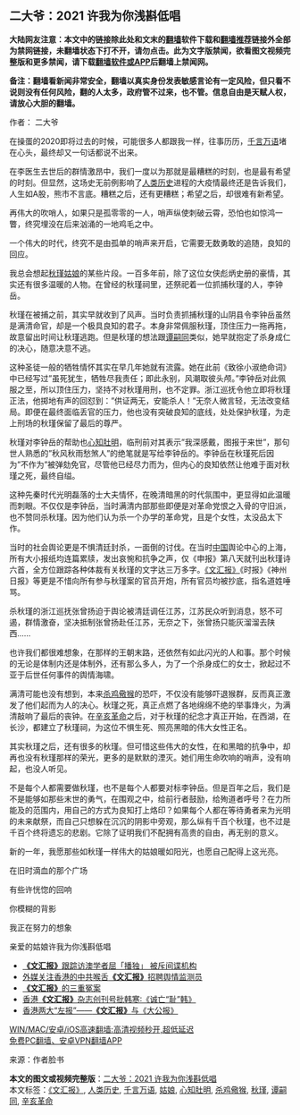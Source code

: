  <h2>二大爷：2021 许我为你浅斟低唱</h2> <p class="notice"><b>大陆网友注意：本文中的链接除此处和文末的<a href="https://github.com/bannedbook/fanqiang" >翻墙</a>软件下载和<a href="https://github.com/killgcd/justmysocks/blob/master/README.md">翻墙推荐</a>链接外全部为禁网链接，未翻墙状态下打不开，请勿点击。此为文字版禁闻，欲看图文视频完整版和更多禁闻，请下载<a href="https://github.com/bannedbook/fanqiang">翻墙软件或APP</a>后翻墙上禁闻网。</p><p>备注：翻墙看新闻非常安全，翻墙以真实身份发表敏感言论有一定风险，但只看不说则没有任何风险，翻的人太多，政府管不过来，也不管。信息自由是天赋人权，请放心大胆的翻墙。</b></p>  <div class="entry"> <p>作者： 二大爷</p> <p>在操蛋的2020即将过去的时候，可能很多人都跟我一样，往事历历，<a href="https://www.bannedbook.org/bnews/tag/%E5%8D%83%E8%A8%80%E4%B8%87%E8%AF%AD/" class="st_tag internal_tag" rel="tag" title="标签 千言万语 下的日志">千言万语</a>堵在心头，最终却又一句话都说不出来。</p> <p>在李医生去世后的群情激昂中，我们一度以为那就是最糟糕的时刻，也是最有希望的时刻。但显然，这场史无前例影响了<span class='wp_keywordlink'><a href="https://www.bannedbook.org/forum3/topic1750.html" title="考古学禁区-被掩藏的人类历史" target="_blank">人类历史</a></span>进程的大疫情最终还是告诉我们，人生如A股，熊市不言底。糟糕之后，还有更糟糕；希望之后，却很难有新希望。</p> <p>再伟大的吹哨人，如果只是孤零零的一人，哨声纵使刺破云霄，恐怕也如惊鸿一瞥，终究埋没在后来汹涌的一地鸡毛之中。</p> <p>一个伟大的时代，终究不是由孤单的哨声来开启，它需要无数勇敢的追随，良知的回应。</p>  <p>我总会想起<a href="https://www.bannedbook.org/bnews/tag/%e7%a7%8b%e7%91%be/" class="st_tag internal_tag" rel="tag" title="标签 秋瑾 下的日志">秋瑾</a><a href="https://www.bannedbook.org/bnews/tag/%e5%a7%91%e5%a8%98/" class="st_tag internal_tag" rel="tag" title="标签 姑娘 下的日志">姑娘</a>的某些片段。一百多年前，除了这位女侠彪炳史册的豪情，其实还有很多温暖的人物。在曾经的秋瑾祠里，还祭祀着一位抓捕秋瑾的人，李钟岳。</p> <p>秋瑾在被捕之前，其实早就收到了风声。当时负责抓捕秋瑾的山阴县令李钟岳虽然是满清命官，却是一个极具良知的君子。本身非常佩服秋瑾，顶住压力一拖再拖，故意留出时间让秋瑾逃跑。但是秋瑾的想法跟<a href="https://www.bannedbook.org/bnews/tag/%e8%b0%ad%e5%97%a3%e5%90%8c/" class="st_tag internal_tag" rel="tag" title="标签 谭嗣同 下的日志">谭嗣同</a>类似，她早就抱定了杀身成仁的决心，随意决意不逃。</p> <p>这种圣徒一般的牺牲情怀其实在早几年她就有流露。她在此前《致徐小淑绝命词》中已经写过&#8221;虽死犹生，牺牲尽我责任；即此永别，风潮取彼头颅。&#8221;李钟岳对此佩服之至，所以顶住压力，坚持不对秋瑾用刑，也不定罪。浙江巡抚令他立即将秋瑾正法，他掷地有声的回怼到：&#8221;供证两无，安能杀人！&#8221;无奈人微言轻，无法改变结局。即便在最终面临丢官的压力，他也没有突破良知的底线，处处保护秋瑾，为走上刑场的秋瑾保留了最后的尊严。</p> <p>秋瑾对李钟岳的帮助也<a href="https://www.bannedbook.org/bnews/tag/%E5%BF%83%E7%9F%A5%E8%82%9A%E6%98%8E/" class="st_tag internal_tag" rel="tag" title="标签 心知肚明 下的日志">心知肚明</a>，临刑前对其表示&#8221;我深感戴，图报于来世&#8221;，那句世人熟悉的&#8221;秋风秋雨愁煞人&#8221;的绝笔就是写给李钟岳的。李钟岳在秋瑾死后因为&#8221;不作为&#8221;被弹劾免官，尽管他已经尽力而为，但内心的良知依然让他难于面对秋瑾之死，最终自缢。</p> <p>这种先秦时代光明磊落的士大夫情怀，在晚清暗黑的时代氛围中，更显得如此温暖而刺眼。不仅仅是李钟岳，当时满清内部那些即便是对革命党恨之入骨的守旧派，也不赞同杀秋瑾。因为他们认为杀一个办学的革命党，且是个女性，太没品太下作。</p>  <p>当时的社会舆论更是不惧清廷封杀，一面倒的讨伐。在当时<span class='wp_keywordlink_affiliate'><a href="https://www.bannedbook.org/" title="中国" target="_blank">中国</a></span>舆论中心的上海，所有大小报纸均连篇累牍，发出哀惋和抗争之声，仅《申报》第八天就刊出秋瑾诗六首，全方位跟踪各种体裁有关秋瑾的文字达三万多字。<a href="https://www.bannedbook.org/bnews/tag/%e3%80%8a%e6%96%87%e6%b1%87%e6%8a%a5%e3%80%8b/" class="st_tag internal_tag" rel="tag" title="标签 《文汇报》 下的日志">《文汇报》</a>《时报》《神州日报》等更是不惜向所有参与秋瑾案的官员开炮，所有官员均被抄底，指名道姓唾骂。</p> <p>杀秋瑾的浙江巡抚张曾扬迫于舆论被清廷调任江苏，江苏民众听到消息，怒不可遏，群情激奋，坚决抵制张曾扬赴任江苏，无奈之下，张曾扬只能灰溜溜去陕西……</p> <p>也许我们都很难想象，在那样的王朝末路，还依然有如此闪光的人和事。那个时候的无论是体制内还是体制外，还有那么多人，为了一个杀身成仁的女士，掀起过不亚于后世任何事件的舆情海啸。</p> <p>满清可能也没有想到，本来<a href="https://www.bannedbook.org/bnews/tag/%E6%9D%80%E9%B8%A1%E5%84%86%E7%8C%B4/" class="st_tag internal_tag" rel="tag" title="标签 杀鸡儆猴 下的日志">杀鸡儆猴</a>的恐吓，不仅没有能够吓退猴群，反而真正激发了他们起而为人的决心。秋瑾之死，真正点燃了各地绵绵不绝的举事烽火，为满清敲响了最后的丧钟。在<a href="https://www.bannedbook.org/bnews/tag/%E8%BE%9B%E4%BA%A5%E9%9D%A9%E5%91%BD/" class="st_tag internal_tag" rel="tag" title="标签 辛亥革命 下的日志">辛亥革命</a>之后，对于秋瑾的纪念才真正开始，在西湖，在长沙，都建立了秋瑾祠，为这位不惧生死、照亮黑暗的伟大女性正名。</p> <p>其实秋瑾之后，还有很多的秋瑾。但可惜这些伟大的女性，在和黑暗的抗争中，却再也没有秋瑾那样的荣光，更多的是默默的湮灭。她们用生命吹响的哨声，没有响起，也没人听见。</p>  <p>不是每个人都需要做秋瑾，也不是每个人都要对标李钟岳。但是百年之后，我们是不是能够如那些末世的勇气，在围观之中，给前行者鼓励，给殉道者呼号？在力所能及的范围内，用自己的方式为良知打上烙印？如果每个人都在等待勇者来为光明的未来献祭，而自己只想躲在沉沉的阴影中旁观，那么纵有千百个秋瑾，也不过是千百个终将遗忘的悲剧。它除了证明我们不配拥有高贵的自由，再无别的意义。</p> <p>新的一年，我愿那些如秋瑾一样伟大的姑娘暖如阳光，也愿自己配得上这光亮。</p> <p>在旧时滴血的那个广场</p> <p>有些许恍惚的回响</p> <p>你模糊的背影</p>  <p>我正在努力的想象</p> <p>亲爱的姑娘许我为你浅斟低唱</p> <ul class='op-related-articles' title='相关阅读'> <li><a href='https://www.bannedbook.org/bnews/baitai/20190117/1065637.html' target='_blank'><b>《文汇报》</b>跟踪访澳学者屈「播独」 被斥间谍机构</a></li> <li><a href='https://www.bannedbook.org/bnews/headline/20180609/954978.html' target='_blank'>外媒关注香港的中共喉舌<b>《文汇报》</b>招聘舆情监测员</a></li> <li><a href='https://www.bannedbook.org/bnews/lishi/20180211/898583.html' target='_blank'><b>《文汇报》</b>的三重冤案</a></li> <li><a href='https://www.bannedbook.org/bnews/comments/20160707/726178.html' target='_blank'>香港<b>《文汇报》</b>杂志创刊号批韩寒∶《诚亡“耻”韩》</a></li> <li><a href='https://www.bannedbook.org/bnews/ssgc/20160424/714943.html' target='_blank'>香港两大“左报”——<b>《文汇报》</b>与《大公报》</a></li> </ul> <p class="texttj"> <a href="https://github.com/bannedbook/fanqiang/wiki/V2ray%E6%9C%BA%E5%9C%BA" target="_blank">WIN/MAC/安卓/iOS高速翻墙:高清视频秒开,超低延迟</a><br/> <a href="https://github.com/bannedbook/fanqiang/wiki/%E7%A6%81%E9%97%BB%E7%BD%91%E5%AE%89%E5%8D%93%E7%BF%BB%E5%A2%99%E6%96%B0%E9%97%BBAPP" target="_blank">免费PC翻墙、安卓VPN翻墙APP</a></p><p> 来源：作者脸书 </p><a name='sharetosocial'></a>       <div><b>本文的图文或视频完整版</b>：<a href='https://www.bannedbook.org/bnews/comments/20210102/1459497.html'>二大爷：2021 许我为你浅斟低唱</a></div>  </div><!--END ENTRY--> <div class="postfooter"> <div>本文标签：<a href="https://www.bannedbook.org/bnews/tag/%e3%80%8a%e6%96%87%e6%b1%87%e6%8a%a5%e3%80%8b/" rel="tag">《文汇报》</a>, <a href="https://www.bannedbook.org/bnews/tag/%E4%BA%BA%E7%B1%BB%E5%8E%86%E5%8F%B2/" rel="tag">人类历史</a>, <a href="https://www.bannedbook.org/bnews/tag/%E5%8D%83%E8%A8%80%E4%B8%87%E8%AF%AD/" rel="tag">千言万语</a>, <a href="https://www.bannedbook.org/bnews/tag/%e5%a7%91%e5%a8%98/" rel="tag">姑娘</a>, <a href="https://www.bannedbook.org/bnews/tag/%E5%BF%83%E7%9F%A5%E8%82%9A%E6%98%8E/" rel="tag">心知肚明</a>, <a href="https://www.bannedbook.org/bnews/tag/%E6%9D%80%E9%B8%A1%E5%84%86%E7%8C%B4/" rel="tag">杀鸡儆猴</a>, <a href="https://www.bannedbook.org/bnews/tag/%e7%a7%8b%e7%91%be/" rel="tag">秋瑾</a>, <a href="https://www.bannedbook.org/bnews/tag/%e8%b0%ad%e5%97%a3%e5%90%8c/" rel="tag">谭嗣同</a>, <a href="https://www.bannedbook.org/bnews/tag/%E8%BE%9B%E4%BA%A5%E9%9D%A9%E5%91%BD/" rel="tag">辛亥革命</a></div>  </div><!--END POSTFOOTER--> 